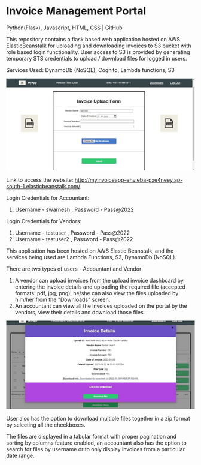 # Invoice Management Portal
Python(Flask), Javascript, HTML, CSS | GitHub

This repository contains a flask based web application hosted on AWS ElasticBeanstalk for uploading and downloading invoices to S3 bucket with role based login functionality. User access to S3 is provided by generating temporary STS credentials to upload / download files for logged in users.

Services Used: DynamoDb (NoSQL), Cognito, Lambda functions, S3

![alt text](https://github.com/SwarneshJ/MyInvoiceApp/blob/9afb5c36bd5bbe077ce02a07a756b5a33da2fe00/screenshots/Capture3.JPG?raw=true)

Link to access the website: http://myinvoiceapp-env.eba-pxe4neey.ap-south-1.elasticbeanstalk.com/

Login Credentials for Accountant:
1. Username - swarnesh , Password - Pass@2022

Login Credentials for Vendors:
1. Username - testuser , Password - Pass@2022
2. Username - testuser2 , Password - Pass@2022

This application has been hosted on AWS Elastic Beanstalk, and the services being used are Lambda Functions, S3, DynamoDb (NoSQL).

There are two types of users - Accountant and Vendor

1. A vendor can upload invoices from the upload invoice dashboard by entering the invoice details and uploading the required file (accepted formats: pdf, jpg, png),
he/she can also view the files uploaded by him/her from the "Downloads" screen.
2. An accountant can view all the invoices uploaded on the portal by the vendors, view their details and download those files.

![alt text](https://github.com/SwarneshJ/MyInvoiceApp/blob/c0ebe8ae7f6cbd9634f2306918d6b91985cc63f2/screenshots/Capture.JPG?raw=true)

User also has the option to download multiple files together in a zip format by selecting all the checkboxes.

The files are displayed in a tabular format with proper pagination and sorting by columns feature enabled, an accountant also has the option to search for files by username or
to only display invoices from a particular date range.
